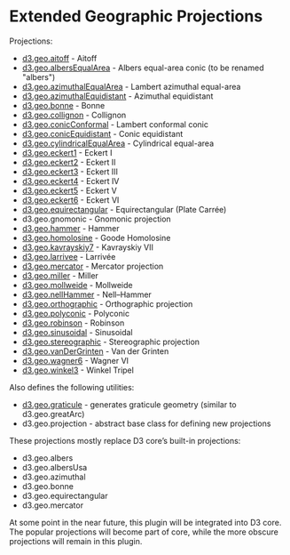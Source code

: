 # Extended Geographic Projections

Projections:

* [d3.geo.aitoff](http://bl.ocks.org/3682698) - Aitoff
* [d3.geo.albersEqualArea](http://bl.ocks.org/3721525) - Albers equal-area conic (to be renamed "albers")
* [d3.geo.azimuthalEqualArea](http://bl.ocks.org/3757101) - Lambert azimuthal equal-area
* [d3.geo.azimuthalEquidistant](http://bl.ocks.org/3757110) - Azimuthal equidistant
* [d3.geo.bonne](http://bl.ocks.org/3717006) - Bonne
* [d3.geo.collignon](http://bl.ocks.org/3716915) - Collignon
* [d3.geo.conicConformal](http://bl.ocks.org/3721462) - Lambert conformal conic
* [d3.geo.conicEquidistant](http://bl.ocks.org/3721557) - Conic equidistant
* [d3.geo.cylindricalEqualArea](http://bl.ocks.org/3712408) - Cylindrical equal-area
* [d3.geo.eckert1](http://bl.ocks.org/3717369) - Eckert I
* [d3.geo.eckert2](http://bl.ocks.org/3717378) - Eckert II
* [d3.geo.eckert3](http://bl.ocks.org/3717379) - Eckert III
* [d3.geo.eckert4](http://bl.ocks.org/3718612) - Eckert IV
* [d3.geo.eckert5](http://bl.ocks.org/3717382) - Eckert V
* [d3.geo.eckert6](http://bl.ocks.org/3718617) - Eckert VI
* [d3.geo.equirectangular](http://bl.ocks.org/3757119) - Equirectangular (Plate Carrée)
* d3.geo.gnomonic - Gnomonic projection
* [d3.geo.hammer](http://bl.ocks.org/3712397) - Hammer
* [d3.geo.homolosine](http://bl.ocks.org/3718260) - Goode Homolosine
* [d3.geo.kavrayskiy7](http://bl.ocks.org/3710082) - Kavrayskiy VII
* [d3.geo.larrivee](http://bl.ocks.org/3717209) - Larrivée
* [d3.geo.mercator](http://bl.ocks.org/3757125) - Mercator projection
* [d3.geo.miller](http://bl.ocks.org/3721424) - Miller
* [d3.geo.mollweide](http://bl.ocks.org/3717899) - Mollweide
* [d3.geo.nellHammer](http://bl.ocks.org/3717797) - Nell–Hammer
* [d3.geo.orthographic](http://bl.ocks.org/3757125) - Orthographic projection
* [d3.geo.polyconic](http://bl.ocks.org/3720962) - Polyconic
* [d3.geo.robinson](http://bl.ocks.org/3710566) - Robinson
* [d3.geo.sinusoidal](http://bl.ocks.org/3712399) - Sinusoidal
* [d3.geo.stereographic](http://bl.ocks.org/3757137) - Stereographic projection
* [d3.geo.vanDerGrinten](http://bl.ocks.org/3718043) - Van der Grinten
* [d3.geo.wagner6](http://bl.ocks.org/3710148) - Wagner VI
* [d3.geo.winkel3](http://bl.ocks.org/3682676) - Winkel Tripel

Also defines the following utilities:

* [d3.geo.graticule](http://bl.ocks.org/3664049) - generates graticule geometry (similar to d3.geo.greatArc)
* d3.geo.projection - abstract base class for defining new projections

These projections mostly replace D3 core’s built-in projections:

* d3.geo.albers
* d3.geo.albersUsa
* d3.geo.azimuthal
* d3.geo.bonne
* d3.geo.equirectangular
* d3.geo.mercator

At some point in the near future, this plugin will be integrated into D3 core. The popular projections will become part of core, while the more obscure projections will remain in this plugin.
